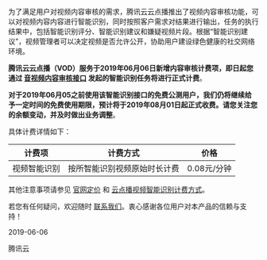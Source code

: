 为了满足用户对视频内容审核的需求，腾讯云云点播推出了视频内容审核功能，可以对视频内容内容进行智能识别，同时按照客户需求对结果进行输出，任务的执行结果中，包括智能识别评分、智能识别建议和嫌疑视频片段。根据“智能识别建议”，视频管理者可以决定视频是否允许公开，协助用户建设绿色健康的社交网络环境。

**腾讯云云点播（VOD）服务于2019年06月06日新增内容审核计费项，即日起您通过 [音视频内容审核接口](https://cloud.tencent.com/document/product/266/33498) 发起的智能识别任务将进行正式计费**。

**对于2019年06月05之前使用该智能识别接口的免费公测用户，我们仍将继续给予一定时间的免费使用期限，预计将于2019年08月01日起正式收费。请您关注您的余额变动，并及时做出业务调整**。

具体计费详情如下：

计费项|	计费方式|	价格
--------|------------|-------
视频智能识别|	按所智能识别视频原始时长计费	|0.08元/分钟


其他注意事项请参见 [官网定价](https://cloud.tencent.com/product/vod/pricing) 和 [云点播视频智能识别计费方式](https://cloud.tencent.com/document/product/266/14666#.E5.86.85.E5.AE.B9.E5.AE.A1.E6.A0.B8.3Cspan-id.3D.22media_ai.22.3E.3C.2Fspan.3E)。

若您有任何疑问，欢迎随时 [联系我们](https://cloud.tencent.com/document/product/266/19905)。衷心感谢各位用户对本产品的信赖与支持！

2019-06-06

腾讯云


